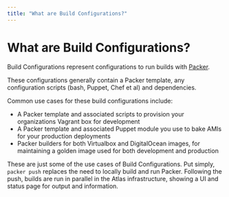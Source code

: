 ```yaml
---
title: "What are Build Configurations?"
---
```

# What are Build Configurations?

Build Configurations represent configurations to run builds with
[Packer](https://packer.io).

These configurations generally contain a Packer template, any
configuration scripts (bash, Puppet, Chef et al) and dependencies.

Common use cases for these build configurations include:

- A Packer template and associated scripts to provision your organizations
Vagrant box for development
- A Packer template and associated Puppet module you use to bake AMIs for
your production deployments
- Packer builders for both Virtualbox and DigitalOcean images, for
maintaining a golden image used for both development and production

These are just some of the use cases of Build Configurations. Put simply,
`packer push` replaces the need to locally build and run Packer. Following
the push, builds are run in parallel in the Atlas infrastructure, showing
a UI and status page for output and information.
